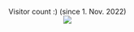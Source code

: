 <p align="center"> 
  Visitor count :) (since 1. Nov. 2022)<br>
  <img src="https://profile-counter.glitch.me/kyngs/count.svg"/>
</p>

